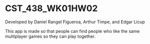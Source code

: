 # CST_438_WK01HW02

Developed by Daniel Rangel Figueroa, Arthur Timpe, and Edgar Licup

This app is made so that people can find people who like the same multiplayer games so they can play together.

